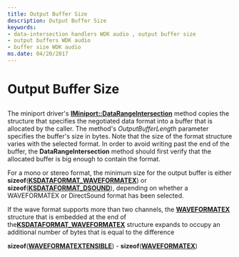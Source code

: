 ```yaml
---
title: Output Buffer Size
description: Output Buffer Size
keywords:
- data-intersection handlers WDK audio , output buffer size
- output buffers WDK audio
- buffer size WDK audio
ms.date: 04/20/2017
---
```


# Output Buffer Size


## <span id="output_buffer_size"></span><span id="OUTPUT_BUFFER_SIZE"></span>


The miniport driver's [**IMiniport::DataRangeIntersection**](/windows-hardware/drivers/ddi/portcls/nf-portcls-iminiport-datarangeintersection) method copies the structure that specifies the negotiated data format into a buffer that is allocated by the caller. The method's *OutputBufferLength* parameter specifies the buffer's size in bytes. Note that the size of the format structure varies with the selected format. In order to avoid writing past the end of the buffer, the **DataRangeIntersection** method should first verify that the allocated buffer is big enough to contain the format.

For a mono or stereo format, the minimum size for the output buffer is either **sizeof**([**KSDATAFORMAT\_WAVEFORMATEX**](/windows-hardware/drivers/ddi/ksmedia/ns-ksmedia-ksdataformat_waveformatex)) or **sizeof**([**KSDATAFORMAT\_DSOUND**](/windows-hardware/drivers/ddi/ksmedia/ns-ksmedia-ksdataformat_dsound)), depending on whether a WAVEFORMATEX or DirectSound format has been selected.

If the wave format supports more than two channels, the [**WAVEFORMATEX**](/windows/win32/api/mmreg/ns-mmreg-waveformatex) structure that is embedded at the end of the[**KSDATAFORMAT\_WAVEFORMATEX**](/windows-hardware/drivers/ddi/ksmedia/ns-ksmedia-ksdataformat_waveformatex) structure expands to occupy an additional number of bytes that is equal to the difference

**sizeof**([**WAVEFORMATEXTENSIBLE**](/windows-hardware/drivers/ddi/ksmedia/ns-ksmedia-waveformatextensible)) - **sizeof**([**WAVEFORMATEX**](/windows/win32/api/mmreg/ns-mmreg-waveformatex))

 

